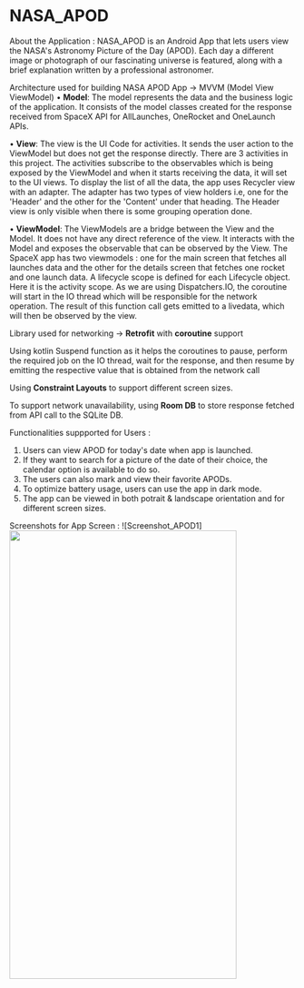 # NASA_APOD

About the Application : NASA_APOD is an Android App that lets users view the NASA's Astronomy Picture of the Day (APOD). Each day a different image or photograph of our fascinating universe is featured, along with a brief explanation written by a professional astronomer.

Architecture used for building NASA APOD App -> MVVM (Model View ViewModel)
• **Model**: The model represents the data and the business logic of the application. It consists of the model classes created for the response received from SpaceX API for AllLaunches, OneRocket and OneLaunch APIs.

• **View**: The view is the UI Code for activities. It sends the user action to the ViewModel but does not get the response directly. There are 3 activities in this project. The activities subscribe to the observables which is being exposed by the ViewModel and when it starts receiving the data, it will set to the UI views. To display the list of all the data, the app uses Recycler view with an adapter. The adapter has two types of view holders i.e, one for the 'Header' and the other for the 'Content' under that heading. The Header view is only visible when there is some grouping operation done.

• **ViewModel**: The ViewModels are a bridge between the View and the Model. It does not have any direct reference of the view. It interacts with the Model and exposes the observable that can be observed by the View. The SpaceX app has two viewmodels : one for the main screen that fetches all launches data and the other for the details screen that fetches one rocket and one launch data. A lifecycle scope is defined for each Lifecycle object. Here it is the activity scope. As we are using Dispatchers.IO, the coroutine will start in the IO thread which will be responsible for the network operation. The result of this function call gets emitted to a livedata, which will then be observed by the view.

Library used for networking -> **Retrofit** with **coroutine** support

Using kotlin Suspend function as it helps the coroutines to pause, perform the required job on the IO thread, wait for the response, and then resume by emitting the respective value that is obtained from the network call

Using **Constraint Layouts** to support different screen sizes.

To support network unavailability, using **Room DB** to store response fetched from API call to the SQLite DB.

Functionalities suppported for Users :
1. Users can view APOD for today's date when app is launched.
2. If they want to search for a picture of the date of their choice, the calendar option is available to do so.
3. The users can also mark and view their favorite APODs.
4. To optimize battery usage, users can use the app in dark mode.
5. The app can be viewed in both potrait & landscape orientation and for different screen sizes.


Screenshots for App Screen :
![Screenshot_APOD1]<img src="https://user-images.githubusercontent.com/83055905/155932469-6f894890-1874-4b40-aded-a9300959e42c.png" width="400" height="790">

